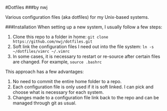 #Dotfiles
###by nwj

Various configuration files (aka dotfiles) for my Unix-based systems.

###Installation
When setting up a new system, I usually follow a few steps:

1.  Clone this repo to a folder in home: `git clone https://github.com/nwj/dotfiles.git`
2.  Soft link the configuration files I need out into the file system: `ln -s ~/dotfiles/vimrc ~/.vimrc`
3.  In some cases, it is necessary to restart or re-source after certain files are changed. For example, `source .bashrc`

This approach has a few advantages:

1.  No need to commit the entire home folder to a repo.
2.  Each configuration file is only used if it is soft linked. I can pick and choose what is necessary for each system.
3.  Changes made to a configuration file link back to the repo and can be managed through git as usual.

